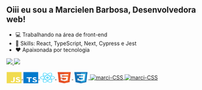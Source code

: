 ## Oiii eu sou a Marcielen Barbosa, Desenvolvedora web! 
- 💻 Trabalhando na área de front-end
- 📖 Skills: React, TypeScript, Next, Cypress e Jest
- ❤️ Apaixonada por tecnologia

<div>
  <a href="https://github.com/marcielen">
  <img height="180em" src="https://github-readme-stats.vercel.app/api?username=marcielen&show_icons=true&theme=dracula&include_all_commits=true&count_private=true"/>
  <img height="180em" src="https://github-readme-stats.vercel.app/api/top-langs/?username=marcielen&layout=compact&langs_count=7&theme=dracula"/>
</div>
<div style="display: flex">
  <div style="display: inline_block"><br>
    <img align="center" alt="marci-Js" height="30" width="40"         src="https://raw.githubusercontent.com/devicons/devicon/master/icons/javascript/javascript-plain.svg">
    <img align="center" alt="marci-Ts" height="30" width="40"   src="https://raw.githubusercontent.com/devicons/devicon/master/icons/typescript/typescript-plain.svg">
    <img align="center" alt="marci-React" height="30" width="40" src="https://raw.githubusercontent.com/devicons/devicon/master/icons/react/react-original.svg">
    <img align="center" alt="marci-HTML" height="30" width="40" src="https://raw.githubusercontent.com/devicons/devicon/master/icons/html5/html5-original.svg">
    <img align="center" alt="marci-CSS" height="30" width="40" src="https://raw.githubusercontent.com/devicons/devicon/master/icons/css3/css3-original.svg">
    <img align="center" alt="marci-CSS" height="30" width="60" src="https://images.g2crowd.com/uploads/product/image/social_landscape/social_landscape_10f53e90961b98df0191922f13efd135/cypress.png">
    <img align="center" alt="marci-CSS" height="30" width="40"                    src="https://camo.githubusercontent.com/61e102d7c605ff91efedb9d7e47c1c4a07cef59d3e1da202fd74f4772122ca4e/68747470733a2f2f766974656a732e6465762f6c6f676f2e737667">
  </div>
</div>
 
